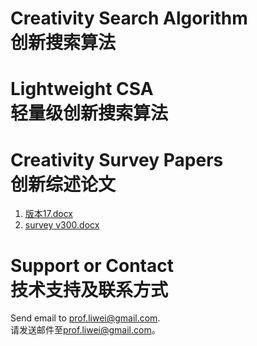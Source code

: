 # Creativity Search Algorithm <br/> 创新搜索算法

# Lightweight CSA <br/> 轻量级创新搜索算法

# Creativity Survey Papers <br/> 创新综述论文

1. [版本17.docx](https://github.com/creativitysurvey/creativitysurvey.github.io/files/7519298/17.docx)
2. [survey v300.docx](https://github.com/creativitysurvey/creativitysurvey.github.io/files/7519300/survey.v300.docx)

# Support or Contact  <br/> 技术支持及联系方式

 Send email to [prof.liwei@gmail.com](mailto:prof.liwei@gmail.com).   <br/> 请发送邮件至[prof.liwei@gmail.com](mailto:prof.liwei@gmail.com)。
